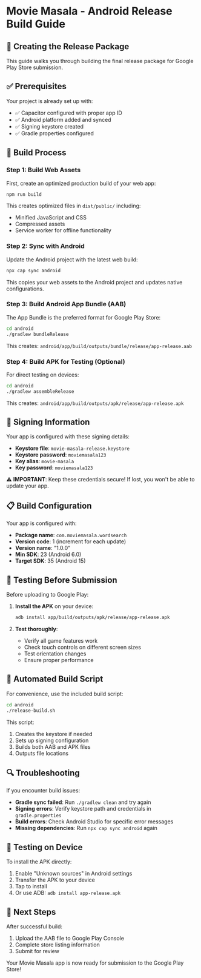 # Movie Masala - Android Release Build Guide

## 📱 Creating the Release Package

This guide walks you through building the final release package for Google Play Store submission.

## ✅ Prerequisites

Your project is already set up with:
- ✅ Capacitor configured with proper app ID
- ✅ Android platform added and synced
- ✅ Signing keystore created
- ✅ Gradle properties configured

## 🚀 Build Process

### Step 1: Build Web Assets

First, create an optimized production build of your web app:

```bash
npm run build
```

This creates optimized files in `dist/public/` including:
- Minified JavaScript and CSS
- Compressed assets
- Service worker for offline functionality

### Step 2: Sync with Android

Update the Android project with the latest web build:

```bash
npx cap sync android
```

This copies your web assets to the Android project and updates native configurations.

### Step 3: Build Android App Bundle (AAB)

The App Bundle is the preferred format for Google Play Store:

```bash
cd android
./gradlew bundleRelease
```

This creates: `android/app/build/outputs/bundle/release/app-release.aab`

### Step 4: Build APK for Testing (Optional)

For direct testing on devices:

```bash
cd android
./gradlew assembleRelease
```

This creates: `android/app/build/outputs/apk/release/app-release.apk`

## 🔑 Signing Information

Your app is configured with these signing details:

- **Keystore file**: `movie-masala-release.keystore`
- **Keystore password**: `moviemasala123`
- **Key alias**: `movie-masala`
- **Key password**: `moviemasala123`

⚠️ **IMPORTANT**: Keep these credentials secure! If lost, you won't be able to update your app.

## 📋 Build Configuration

Your app is configured with:

- **Package name**: `com.moviemasala.wordsearch`
- **Version code**: 1 (increment for each update)
- **Version name**: "1.0.0"
- **Min SDK**: 23 (Android 6.0)
- **Target SDK**: 35 (Android 15)

## 🧪 Testing Before Submission

Before uploading to Google Play:

1. **Install the APK** on your device:
   ```bash
   adb install app/build/outputs/apk/release/app-release.apk
   ```

2. **Test thoroughly**:
   - Verify all game features work
   - Check touch controls on different screen sizes
   - Test orientation changes
   - Ensure proper performance

## 🚀 Automated Build Script

For convenience, use the included build script:

```bash
cd android
./release-build.sh
```

This script:
1. Creates the keystore if needed
2. Sets up signing configuration
3. Builds both AAB and APK files
4. Outputs file locations

## 🔍 Troubleshooting

If you encounter build issues:

- **Gradle sync failed**: Run `./gradlew clean` and try again
- **Signing errors**: Verify keystore path and credentials in `gradle.properties`
- **Build errors**: Check Android Studio for specific error messages
- **Missing dependencies**: Run `npx cap sync android` again

## 📱 Testing on Device

To install the APK directly:

1. Enable "Unknown sources" in Android settings
2. Transfer the APK to your device
3. Tap to install
4. Or use ADB: `adb install app-release.apk`

## 🚀 Next Steps

After successful build:

1. Upload the AAB file to Google Play Console
2. Complete store listing information
3. Submit for review

Your Movie Masala app is now ready for submission to the Google Play Store!
